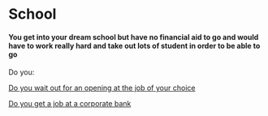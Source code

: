 # School
#### You get into your dream school but have no financial aid to go and would have to work really hard and take out lots of student in order to be able to go  
Do you:  

[Do you wait out for an opening at the job of your choice](option-2.md)  

[Do you get a job at a corporate bank](result-1.md)


